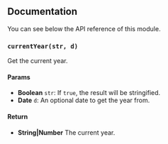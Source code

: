 ## Documentation

You can see below the API reference of this module.

### `currentYear(str, d)`
Get the current year.

#### Params
- **Boolean** `str`: If `true`, the result will be stringified.
- **Date** `d`: An optional date to get the year from.

#### Return
- **String|Number** The current year.


